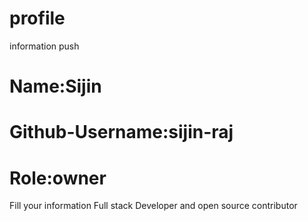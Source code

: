 # profile
information push

# Name:Sijin
# Github-Username:sijin-raj
# Role:owner

Fill your information
Full stack Developer and open source contributor
